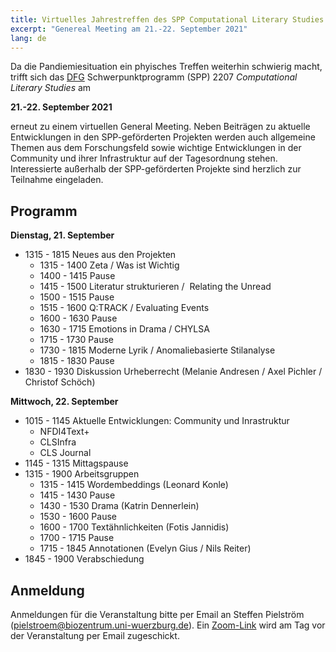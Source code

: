 ```yaml
---
title: Virtuelles Jahrestreffen des SPP Computational Literary Studies
excerpt: "Genereal Meeting am 21.-22. September 2021"
lang: de
---
```


Da die Pandiemiesituation ein phyisches Treffen weiterhin schwierig macht, trifft sich das [DFG](https://www.dfg.de/) Schwerpunktprogramm (SPP) 2207 *Computational Literary Studies* am

**21.-22. September 2021**

erneut zu einem virtuellen General Meeting. Neben Beiträgen zu aktuelle Entwicklungen in den SPP-geförderten Projekten werden auch allgemeine Themen aus dem Forschungsfeld sowie wichtige Entwicklungen in der Community und ihrer Infrastruktur auf der Tagesordnung stehen. Interessierte außerhalb der SPP-geförderten Projekte sind herzlich zur Teilnahme eingeladen.

## Programm
**Dienstag, 21. September**
- 1315 - 1815 Neues aus den Projekten
  - 1315 - 1400 Zeta / Was ist Wichtig
  - 1400 - 1415 Pause
  - 1415 - 1500 Literatur strukturieren /  Relating the Unread
  - 1500 - 1515 Pause
  - 1515 - 1600 Q:TRACK / Evaluating Events
  - 1600 - 1630 Pause
  - 1630 - 1715 Emotions in Drama / CHYLSA
  - 1715 - 1730 Pause
  - 1730 - 1815 Moderne Lyrik / Anomaliebasierte Stilanalyse
  - 1815 - 1830 Pause
- 1830 - 1930 Diskussion Urheberrecht (Melanie Andresen / Axel Pichler / Christof Schöch) 

**Mittwoch, 22. September**
- 1015 - 1145 Aktuelle Entwicklungen: Community und Inrastruktur
  - NFDI4Text+
  - CLSInfra
  - CLS Journal
- 1145 - 1315 Mittagspause
- 1315 - 1900 Arbeitsgruppen
  - 1315 - 1415 Wordembeddings (Leonard Konle)
  - 1415 - 1430 Pause
  - 1430 - 1530 Drama (Katrin Dennerlein)
  - 1530 - 1600 Pause
  - 1600 - 1700 Textähnlichkeiten (Fotis Jannidis)
  - 1700 - 1715 Pause
  - 1715 - 1845 Annotationen (Evelyn Gius / Nils Reiter)
- 1845 - 1900 Verabschiedung



## Anmeldung
Anmeldungen für die Veranstaltung bitte per Email an Steffen Pielström (pielstroem@biozentrum.uni-wuerzburg.de). Ein [Zoom-Link](https://zoom.us/de-de/meetings.html) wird am Tag vor der Veranstaltung per Email zugeschickt.



